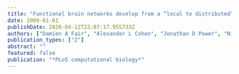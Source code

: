 ```yaml
---
title: "Functional brain networks develop from a “local to distributed” organization"
date: 2009-01-01
publishDate: 2020-04-12T22:07:17.955733Z
authors: ["Damien A Fair", "Alexander L Cohen", "Jonathan D Power", "Nico UF Dosenbach", "Jessica A Church", "Francis M Miezin", "Bradley L Schlaggar", "Steven E Petersen"]
publication_types: ["2"]
abstract: ""
featured: false
publication: "*PLoS computational biology*"
---
```


